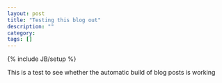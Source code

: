 ```yaml
---
layout: post
title: "Testing this blog out"
description: ""
category: 
tags: []
---
```

{% include JB/setup %}

This is a test to see whether the automatic build of blog posts is working
